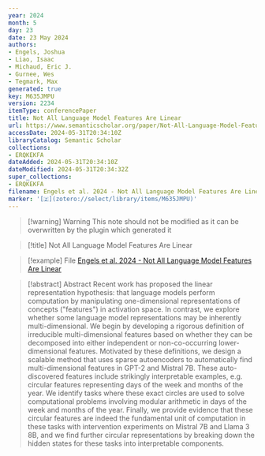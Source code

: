```yaml
---
year: 2024
month: 5
day: 23
date: 23 May 2024
authors:
- Engels, Joshua
- Liao, Isaac
- Michaud, Eric J.
- Gurnee, Wes
- Tegmark, Max
generated: true
key: M635JMPU
version: 2234
itemType: conferencePaper
title: Not All Language Model Features Are Linear
url: https://www.semanticscholar.org/paper/Not-All-Language-Model-Features-Are-Linear-Engels-Liao/3496e417dd6ab6ccb18b801158fc76e065fe266a
accessDate: 2024-05-31T20:34:10Z
libraryCatalog: Semantic Scholar
collections:
- ERQKEKFA
dateAdded: 2024-05-31T20:34:10Z
dateModified: 2024-05-31T20:34:32Z
super_collections:
- ERQKEKFA
filename: Engels et al. 2024 - Not All Language Model Features Are Linear
marker: '[🇿](zotero://select/library/items/M635JMPU)'
---
```



 > 
 > \[!warning\] Warning
 > This note should not be modified as it can be overwritten by the plugin which generated it

 > 
 > \[!title\] Not All Language Model Features Are Linear

 > 
 > \[!example\] File
 > [Engels et al. 2024 - Not All Language Model Features Are Linear](Engels%20et%20al.%202024%20-%20Not%20All%20Language%20Model%20Features%20Are%20Linear.pdf)

 > 
 > \[!abstract\] Abstract
 > Recent work has proposed the linear representation hypothesis: that language models perform computation by manipulating one-dimensional representations of concepts ("features") in activation space. In contrast, we explore whether some language model representations may be inherently multi-dimensional. We begin by developing a rigorous definition of irreducible multi-dimensional features based on whether they can be decomposed into either independent or non-co-occurring lower-dimensional features. Motivated by these definitions, we design a scalable method that uses sparse autoencoders to automatically find multi-dimensional features in GPT-2 and Mistral 7B. These auto-discovered features include strikingly interpretable examples, e.g. circular features representing days of the week and months of the year. We identify tasks where these exact circles are used to solve computational problems involving modular arithmetic in days of the week and months of the year. Finally, we provide evidence that these circular features are indeed the fundamental unit of computation in these tasks with intervention experiments on Mistral 7B and Llama 3 8B, and we find further circular representations by breaking down the hidden states for these tasks into interpretable components.
